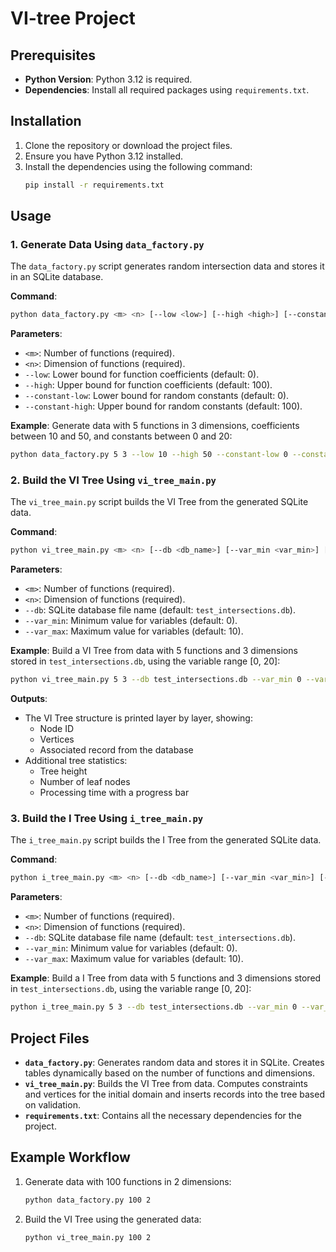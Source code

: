 # VI-tree Project

## Prerequisites

- **Python Version**: Python 3.12 is required.
- **Dependencies**: Install all required packages using `requirements.txt`.

## Installation

1. Clone the repository or download the project files.
2. Ensure you have Python 3.12 installed.
3. Install the dependencies using the following command:
   ```bash
   pip install -r requirements.txt
   ```

## Usage

### 1. Generate Data Using `data_factory.py`

The `data_factory.py` script generates random intersection data and stores it in an SQLite database.

**Command**:
```bash
python data_factory.py <m> <n> [--low <low>] [--high <high>] [--constant-low <constant_low>] [--constant-high <constant_high>]
```

**Parameters**:
- `<m>`: Number of functions (required).
- `<n>`: Dimension of functions (required).
- `--low`: Lower bound for function coefficients (default: 0).
- `--high`: Upper bound for function coefficients (default: 100).
- `--constant-low`: Lower bound for random constants (default: 0).
- `--constant-high`: Upper bound for random constants (default: 100).

**Example**:
Generate data with 5 functions in 3 dimensions, coefficients between 10 and 50, and constants between 0 and 20:
```bash
python data_factory.py 5 3 --low 10 --high 50 --constant-low 0 --constant-high 20
```

### 2. Build the VI Tree Using `vi_tree_main.py` 

The `vi_tree_main.py` script builds the VI Tree from the generated SQLite data.

**Command**:
```bash
python vi_tree_main.py <m> <n> [--db <db_name>] [--var_min <var_min>] [--var_max <var_max>]
```

**Parameters**:
- `<m>`: Number of functions (required).
- `<n>`: Dimension of functions (required).
- `--db`: SQLite database file name (default: `test_intersections.db`).
- `--var_min`: Minimum value for variables (default: 0).
- `--var_max`: Maximum value for variables (default: 10).

**Example**:
Build a VI Tree from data with 5 functions and 3 dimensions stored in `test_intersections.db`, using the variable range [0, 20]:
```bash
python vi_tree_main.py 5 3 --db test_intersections.db --var_min 0 --var_max 20
```

**Outputs**:
- The VI Tree structure is printed layer by layer, showing:
  - Node ID
  - Vertices
  - Associated record from the database
- Additional tree statistics:
  - Tree height
  - Number of leaf nodes
  - Processing time with a progress bar

### 3. Build the I Tree Using `i_tree_main.py` 

The `i_tree_main.py` script builds the I Tree from the generated SQLite data.

**Command**:
```bash
python i_tree_main.py <m> <n> [--db <db_name>] [--var_min <var_min>] [--var_max <var_max>]
```

**Parameters**:
- `<m>`: Number of functions (required).
- `<n>`: Dimension of functions (required).
- `--db`: SQLite database file name (default: `test_intersections.db`).
- `--var_min`: Minimum value for variables (default: 0).
- `--var_max`: Maximum value for variables (default: 10).

**Example**:
Build a I Tree from data with 5 functions and 3 dimensions stored in `test_intersections.db`, using the variable range [0, 20]:
```bash
python i_tree_main.py 5 3 --db test_intersections.db --var_min 0 --var_max 20
```

## Project Files

- **`data_factory.py`**: Generates random data and stores it in SQLite. Creates tables dynamically based on the number of functions and dimensions.
- **`vi_tree_main.py`**: Builds the VI Tree from data. Computes constraints and vertices for the initial domain and inserts records into the tree based on validation.
- **`requirements.txt`**: Contains all the necessary dependencies for the project.

## Example Workflow

1. Generate data with 100 functions in 2 dimensions:
   ```bash
   python data_factory.py 100 2
   ```

2. Build the VI Tree using the generated data:
   ```bash
   python vi_tree_main.py 100 2
   ```

